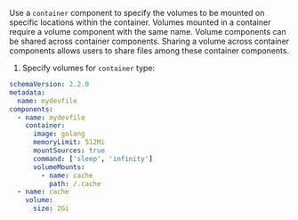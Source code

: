 Use a `container` component to specify the volumes to be mounted on
specific locations within the container. Volumes mounted in a container
require a volume component with the same name. Volume components can be
shared across container components. Sharing a volume across container
components allows users to share files among these container components.

1.  Specify volumes for `container` type:

```yaml
schemaVersion: 2.2.0
metadata:
  name: mydevfile
components:
  - name: mydevfile
    container:
      image: golang
      memoryLimit: 512Mi
      mountSources: true
      command: ['sleep', 'infinity']
      volumeMounts:
        - name: cache
          path: /.cache
  - name: cache
    volume:
      size: 2Gi
```
